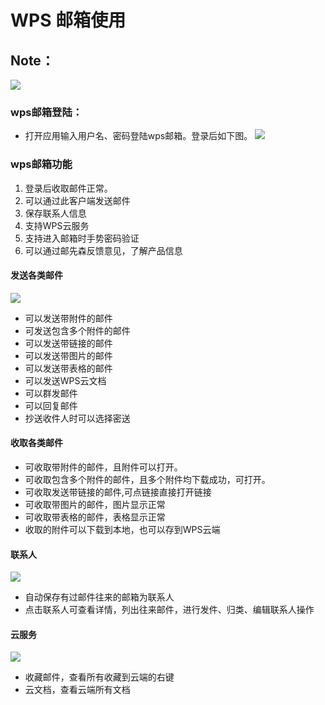 # WPS 邮箱使用
## Note：  
 ![](https://github.com/openthos/community-analysis/blob/master/pic/using-instractions-pic/wps-email.png)

### wps邮箱登陆：  
- 打开应用输入用户名、密码登陆wps邮箱。登录后如下图。
 ![](https://github.com/openthos/community-analysis/blob/master/pic/using-instractions-pic/tmp_4543-Screenshot_2016-12-27-15-54-231526350674.png)

### wps邮箱功能
1. 登录后收取邮件正常。
2. 可以通过此客户端发送邮件
3. 保存联系人信息
4. 支持WPS云服务
5. 支持进入邮箱时手势密码验证
6. 可以通过邮先森反馈意见，了解产品信息

#### 发送各类邮件
![](https://github.com/openthos/community-analysis/blob/master/pic/using-instractions-pic/wps_send.png)
- 可以发送带附件的邮件
- 可发送包含多个附件的邮件
- 可以发送带链接的邮件
- 可以发送带图片的邮件
- 可以发送带表格的邮件
- 可以发送WPS云文档
- 可以群发邮件
- 可以回复邮件
- 抄送收件人时可以选择密送

#### 收取各类邮件
- 可收取带附件的邮件，且附件可以打开。
- 可收取包含多个附件的邮件，且多个附件均下载成功，可打开。
- 可收取发送带链接的邮件,可点链接直接打开链接
- 可收取带图片的邮件，图片显示正常
- 可收取带表格的邮件，表格显示正常
- 收取的附件可以下载到本地，也可以存到WPS云端

#### 联系人
![](https://github.com/openthos/community-analysis/blob/master/pic/using-instractions-pic/wps_connect.png)
- 自动保存有过邮件往来的邮箱为联系人
- 点击联系人可查看详情，列出往来邮件，进行发件、归类、编辑联系人操作

#### 云服务
![](https://github.com/openthos/community-analysis/blob/master/pic/using-instractions-pic/wps_cloud.png)
- 收藏邮件，查看所有收藏到云端的右键
- 云文档，查看云端所有文档

